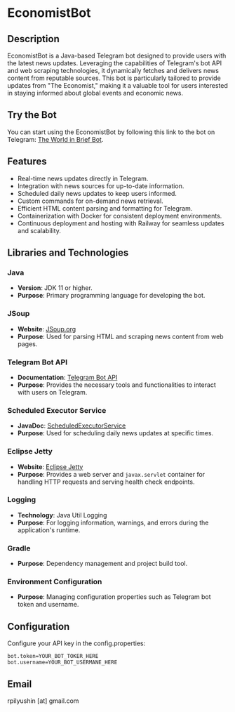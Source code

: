 # EconomistBot
## Description
EconomistBot is a Java-based Telegram bot designed to provide users with the latest news updates. Leveraging the capabilities of Telegram's bot API and web scraping technologies, it dynamically fetches and delivers news content from reputable sources. This bot is particularly tailored to provide updates from "The Economist," making it a valuable tool for users interested in staying informed about global events and economic news.

## Try the Bot
You can start using the EconomistBot by following this link to the bot on Telegram: [The World in Brief Bot](https://t.me/Theworldinbrief_bot).

## Features
- Real-time news updates directly in Telegram.
- Integration with news sources for up-to-date information.
- Scheduled daily news updates to keep users informed.
- Custom commands for on-demand news retrieval.
- Efficient HTML content parsing and formatting for Telegram.
- Containerization with Docker for consistent deployment environments.
- Continuous deployment and hosting with Railway for seamless updates and scalability.


## Libraries and Technologies

### Java
- **Version**: JDK 11 or higher.
- **Purpose**: Primary programming language for developing the bot.

### JSoup
- **Website**: [JSoup.org](https://jsoup.org/)
- **Purpose**: Used for parsing HTML and scraping news content from web pages.

### Telegram Bot API
- **Documentation**: [Telegram Bot API](https://core.telegram.org/bots/api)
- **Purpose**: Provides the necessary tools and functionalities to interact with users on Telegram.

### Scheduled Executor Service
- **JavaDoc**: [ScheduledExecutorService](https://docs.oracle.com/en/java/javase/11/docs/api/java.base/java/util/concurrent/ScheduledExecutorService.html)
- **Purpose**: Used for scheduling daily news updates at specific times.

### Eclipse Jetty
- **Website**: [Eclipse Jetty](https://www.eclipse.org/jetty/)
- **Purpose**: Provides a web server and `javax.servlet` container for handling HTTP requests and serving health check endpoints.

### Logging
- **Technology**: Java Util Logging
- **Purpose**: For logging information, warnings, and errors during the application's runtime.

### Gradle
- **Purpose**: Dependency management and project build tool.

### Environment Configuration
- **Purpose**: Managing configuration properties such as Telegram bot token and username.


## Configuration
Configure your API key in the config.properties:
```shell
bot.token=YOUR_BOT_TOKER_HERE
bot.username=YOUR_BOT_USERMANE_HERE
```

## Email
rpilyushin [at] gmail.com
